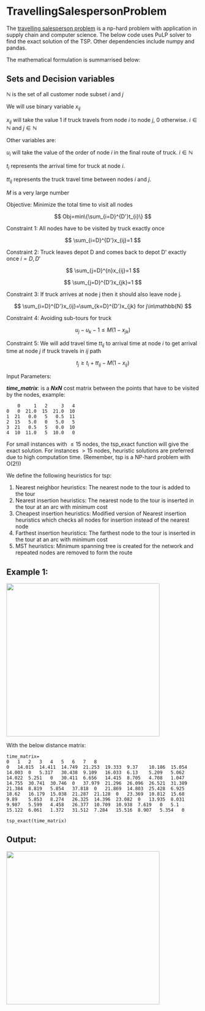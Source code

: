 # TravellingSalespersonProblem

The [travelling salesperson problem](https://en.wikipedia.org/wiki/Travelling_salesman_problem) is a np-hard problem with application in supply chain and computer science. The below code uses PuLP solver to find the exact solution of the TSP. Other dependencies include numpy and pandas.

The mathematical formulation is summarrised below:

## Sets and Decision variables

$\mathbb{N}$ is the set of all customer node subset $i$ and $j$

We will use  binary variable $x_{ij}$ 

$x_{ij}$ will take the value 1 if truck travels from node $i$ to node $j$, 0 otherwise. $i\in\mathbb{N}$ and $j\in\mathbb{N}$

Other variables are:

$u_{i}$ will take the value of the order of node $i$ in the final route of truck. $i\in\mathbb{N}^{}$

$t_{i}$ represents the arrival time for truck at node $i$. 

$tt_{ij}$ represents the truck travel time between nodes $i$ and $j$. 

$M$ is a very large number

Objective: Minimize the total time to visit all nodes

$$ Obj=min\{\sum_{i=D}^{D'}t_{i}\} $$

Constraint 1: All nodes have to be visited by truck exactly once

$$ \sum_{i=D}^{D'}x_{ij}=1 $$

Constraint 2: Truck leaves depot D and comes back to depot D' exactly once $i=D,D'$

$$ \sum_{j=D}^{n}x_{ij}=1 $$ 

$$ \sum_{j=D}^{D'}x_{jk}=1 $$

Constraint 3: If truck arrives at node j then it should also leave node j.

$$ \sum_{i=D}^{D'}x_{ij}=\sum_{k=D}^{D'}x_{jk} for j\in\mathbb{N} $$

Constraint 4: Avoiding sub-tours for truck

$$ u_{j}-u_{k}-1\leq M(1-x_{jk}) $$

Constraint 5: We will add travel time $tt_{ij}$ to arrival time at node $i$ to get arrival time at node $j$ if truck travels in $ij$ path

$$ t_{j}\geq t_{i}+tt_{ij}-M(1-x_{ij}) $$

Input Parameters:

**_time_matrix_**: is a **_NxN_** cost matrix between the points that have to be visited by the nodes, example:

```
    0     1   2     3   4
0   0  21.0  15  21.0  10
1  21   0.0   5   0.5  11
2  15   5.0   0   5.0   5
3  21   0.5   5   0.0  10
4  10  11.0   5  10.0   0
```

For small instances with $\leq15$ nodes, the tsp_exact function will give the exact solution. For instances $> 15$ nodes, heuristic solutions are preferred due to high computation time. (Remember, tsp is a NP-hard problem with O(2!))

We define the following heuristics for tsp:

1. Nearest neighbor heuristics: The nearest node to the tour is added to the tour
2. Nearest insertion heuristics: The nearest node to the tour is inserted in the tour at an arc with minimum cost
3. Cheapest insertion heuristics: Modified version of Nearest insertion heuristics which checks all nodes for insertion instead of the nearest node
4. Farthest insertion heuristics:  The farthest node to the tour is inserted in the tour at an arc with minimum cost
5. MST heuristics: Minimum spanning tree is created for the network and repeated nodes are removed to form the route

## Example 1:

<img src=https://user-images.githubusercontent.com/114884444/198330529-16e2fe72-fbd9-4b71-93a6-2dbaafee60e2.png width="400">

With the below distance matrix:
```
time_matrix=
0	1	2	3	4	5	6	7	8
0	14.015	14.411	14.749	21.253	19.333	9.37	10.186	15.054
14.003	0	5.317	30.438	9.109	16.033	6.13	5.209	5.062
14.022	5.251	0	30.411	6.656	14.415	8.705	4.708	1.047
14.755	30.741	30.746	0	37.979	21.296	26.096	26.521	31.389
21.384	8.819	5.854	37.818	0	21.869	14.803	25.428	6.925
18.62	16.179	15.038	21.287	21.128	0	23.369	10.812	15.68
9.89	5.853	8.274	26.325	14.396	23.082	0	13.935	8.031
9.987	5.599	4.458	26.377	10.709	10.938	7.619	0	5.1
15.122	6.061	1.372	31.512	7.284	15.516	8.907	5.354	0

tsp_exact(time_matrix)
```

## Output:
<img src=https://user-images.githubusercontent.com/114884444/198332900-cd10d859-a6d4-42d2-816a-bf771b08cbc6.png width='400'>



